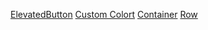 <a href="https://github.com/gauravsarkar12/Dart/blob/main/elevatedbutton.dart">ElevatedButton</a>
<a href="https://github.com/gauravsarkar12/Dart/blob/main/customcolor.dart">Custom Colort</a>
<a href="https://github.com/gauravsarkar12/Dart/blob/main/container.dart">Container</a>
<a href="https://github.com/gauravsarkar12/Dart/blob/main/row.dart">Row</a>
